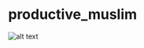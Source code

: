 # productive_muslim
 
![alt text](https://github.dev/ratulhasanruhan/productive_muslim/blob/main/banner.png?raw=true)
